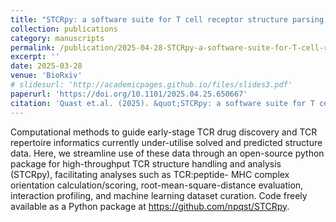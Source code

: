 ```yaml
---
title: "STCRpy: a software suite for T cell receptor structure parsing, interaction profiling and machine learning dataset preparation"
collection: publications
category: manuscripts
permalink: /publication/2025-04-28-STCRpy-a-software-suite-for-T-cell-receptor-structure-parsing-interaction-profiling-and-machine-learning-dataset-preparation
excerpt: ''
date: 2025-03-28
venue: 'BioRxiv'
# slidesurl: 'http://academicpages.github.io/files/slides3.pdf'
paperurl: 'https://doi.org/10.1101/2025.04.25.650667'
citation: 'Quast et.al. (2025). &quot;STCRpy: a software suite for T cell receptor structure parsing, interaction profiling and machine learning dataset preparation.&quot; <i>BioRxiv</i>. 1(1).'
---
```

Computational methods to guide early-stage TCR drug discovery and TCR repertoire informatics currently under-utilise solved and predicted structure data. Here, we streamline use of these data through an open-source python package for high-throughput TCR structure handling and analysis (STCRpy), facilitating analyses such as TCR:peptide- MHC complex orientation calculation/scoring, root-mean-square-distance evaluation, interaction profiling, and machine learning dataset curation. Code freely available as a Python package at https://github.com/npqst/STCRpy.